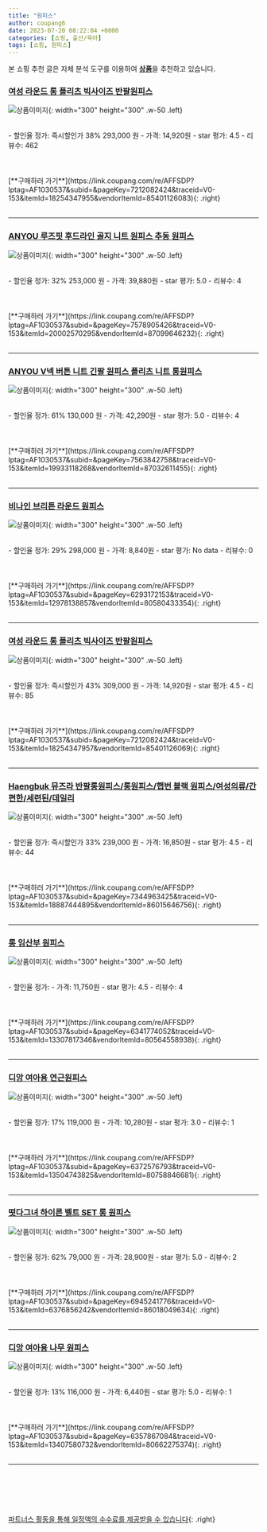 ```yaml
---
title: "원피스"
author: coupang6
date: 2023-07-20 08:22:04 +0800
categories: [쇼핑, 출산/육아]
tags: [쇼핑, 원피스]
---
```


본 쇼핑 추천 글은 자체 분석 도구를 이용하여 [**상품**](https://link.coupang.com/a/bao1ui)을 추천하고 있습니다.

### [여성 라운드 롱 플리츠 빅사이즈 반팔원피스](https://link.coupang.com/re/AFFSDP?lptag=AF1030537&subid=&pageKey=7212082424&traceid=V0-153&itemId=18254347955&vendorItemId=85401126083)

![상품이미지](https://thumbnail6.coupangcdn.com/thumbnails/remote/230x230ex/image/vendor_inventory/439f/fd714d8b04c4d12926f3f4915680c01c80fcad19fea708f70c375195d11a.JPG){: width="300" height="300" .w-50 .left}


<br>
- 할인율 정가: 즉시할인가 38%  293,000   원
- 가격: 14,920원
- star 평가: 4.5
- 리뷰수: 462
<br>
<br>
<br>
<br>
[**구매하러 가기**](https://link.coupang.com/re/AFFSDP?lptag=AF1030537&subid=&pageKey=7212082424&traceid=V0-153&itemId=18254347955&vendorItemId=85401126083){: .right}
<br>
<br>

---

### [ANYOU 루즈핏 후드라인 골지 니트 원피스 추동 원피스](https://link.coupang.com/re/AFFSDP?lptag=AF1030537&subid=&pageKey=7578905426&traceid=V0-153&itemId=20002570295&vendorItemId=87099646232)

![상품이미지](https://thumbnail7.coupangcdn.com/thumbnails/remote/230x230ex/image/vendor_inventory/fb25/776a44c510c09967f1836f6252605e45bcbe83ec9059d7f781194a1c1900.jpg){: width="300" height="300" .w-50 .left}


<br>
- 할인율 정가: 32%  253,000   원
- 가격: 39,880원
- star 평가: 5.0
- 리뷰수: 4
<br>
<br>
<br>
<br>
[**구매하러 가기**](https://link.coupang.com/re/AFFSDP?lptag=AF1030537&subid=&pageKey=7578905426&traceid=V0-153&itemId=20002570295&vendorItemId=87099646232){: .right}
<br>
<br>

---

### [ANYOU V넥 버튼 니트 긴팔 원피스 플리츠 니트 롱원피스](https://link.coupang.com/re/AFFSDP?lptag=AF1030537&subid=&pageKey=7563842758&traceid=V0-153&itemId=19933118268&vendorItemId=87032611455)

![상품이미지](https://thumbnail8.coupangcdn.com/thumbnails/remote/230x230ex/image/vendor_inventory/2fb2/fbefaf04dba4ce1dc69c8e4c260616d7c6c84ca849c63087f867b6bf2a99.jpeg){: width="300" height="300" .w-50 .left}


<br>
- 할인율 정가: 61%  130,000   원
- 가격: 42,290원
- star 평가: 5.0
- 리뷰수: 4
<br>
<br>
<br>
<br>
[**구매하러 가기**](https://link.coupang.com/re/AFFSDP?lptag=AF1030537&subid=&pageKey=7563842758&traceid=V0-153&itemId=19933118268&vendorItemId=87032611455){: .right}
<br>
<br>

---

### [비나인 브리튼 라운드 원피스](https://link.coupang.com/re/AFFSDP?lptag=AF1030537&subid=&pageKey=6293172153&traceid=V0-153&itemId=12978138857&vendorItemId=80580433354)

![상품이미지](https://thumbnail6.coupangcdn.com/thumbnails/remote/230x230ex/image/retail/images/16890140963817618-69a78aab-252c-4f19-93b8-64eb7ece7577.jpg){: width="300" height="300" .w-50 .left}


<br>
- 할인율 정가: 29%  298,000   원
- 가격: 8,840원
- star 평가: No data
- 리뷰수: 0
<br>
<br>
<br>
<br>
[**구매하러 가기**](https://link.coupang.com/re/AFFSDP?lptag=AF1030537&subid=&pageKey=6293172153&traceid=V0-153&itemId=12978138857&vendorItemId=80580433354){: .right}
<br>
<br>

---

### [여성 라운드 롱 플리츠 빅사이즈 반팔원피스](https://link.coupang.com/re/AFFSDP?lptag=AF1030537&subid=&pageKey=7212082424&traceid=V0-153&itemId=18254347957&vendorItemId=85401126069)

![상품이미지](https://thumbnail8.coupangcdn.com/thumbnails/remote/230x230ex/image/vendor_inventory/7931/c3dc8e0ae2cf2667d69a5993ae3d54cd90ae1dccee3a8a19dec8b0f315cb.JPG){: width="300" height="300" .w-50 .left}


<br>
- 할인율 정가: 즉시할인가 43%  309,000   원
- 가격: 14,920원
- star 평가: 4.5
- 리뷰수: 85
<br>
<br>
<br>
<br>
[**구매하러 가기**](https://link.coupang.com/re/AFFSDP?lptag=AF1030537&subid=&pageKey=7212082424&traceid=V0-153&itemId=18254347957&vendorItemId=85401126069){: .right}
<br>
<br>

---

### [Haengbuk 뮤즈라 반팔롱원피스/롱원피스/햅번 블랙 원피스/여성의류/간편한/세련된/데일리](https://link.coupang.com/re/AFFSDP?lptag=AF1030537&subid=&pageKey=7344963425&traceid=V0-153&itemId=18887444895&vendorItemId=86015646756)

![상품이미지](https://thumbnail10.coupangcdn.com/thumbnails/remote/230x230ex/image/vendor_inventory/6dd2/f3380548670deb9a8ace8db2dfc0105967f22f9df54e3cf925859b19ffaf.jpg){: width="300" height="300" .w-50 .left}


<br>
- 할인율 정가: 즉시할인가 33%  239,000   원
- 가격: 16,850원
- star 평가: 4.5
- 리뷰수: 44
<br>
<br>
<br>
<br>
[**구매하러 가기**](https://link.coupang.com/re/AFFSDP?lptag=AF1030537&subid=&pageKey=7344963425&traceid=V0-153&itemId=18887444895&vendorItemId=86015646756){: .right}
<br>
<br>

---

### [롱 임산부 원피스](https://link.coupang.com/re/AFFSDP?lptag=AF1030537&subid=&pageKey=6341774052&traceid=V0-153&itemId=13307817346&vendorItemId=80564558938)

![상품이미지](https://thumbnail10.coupangcdn.com/thumbnails/remote/230x230ex/image/retail/images/2022/02/11/12/9/0897c18a-ec53-4f8d-ab76-01b729132a7a.jpg){: width="300" height="300" .w-50 .left}


<br>
- 할인율 정가: 
- 가격: 11,750원
- star 평가: 4.5
- 리뷰수: 4
<br>
<br>
<br>
<br>
[**구매하러 가기**](https://link.coupang.com/re/AFFSDP?lptag=AF1030537&subid=&pageKey=6341774052&traceid=V0-153&itemId=13307817346&vendorItemId=80564558938){: .right}
<br>
<br>

---

### [디앙 여아용 연근원피스](https://link.coupang.com/re/AFFSDP?lptag=AF1030537&subid=&pageKey=6372576793&traceid=V0-153&itemId=13504743825&vendorItemId=80758846681)

![상품이미지](https://thumbnail6.coupangcdn.com/thumbnails/remote/230x230ex/image/retail/images/2022/03/03/13/4/f5786246-eea4-4f7a-a66e-cb29676c447e.jpg){: width="300" height="300" .w-50 .left}


<br>
- 할인율 정가: 17%  119,000   원
- 가격: 10,280원
- star 평가: 3.0
- 리뷰수: 1
<br>
<br>
<br>
<br>
[**구매하러 가기**](https://link.coupang.com/re/AFFSDP?lptag=AF1030537&subid=&pageKey=6372576793&traceid=V0-153&itemId=13504743825&vendorItemId=80758846681){: .right}
<br>
<br>

---

### [떳다그녀 하이른 벨트 SET 롱 원피스](https://link.coupang.com/re/AFFSDP?lptag=AF1030537&subid=&pageKey=6945241776&traceid=V0-153&itemId=6376856242&vendorItemId=86018049634)

![상품이미지](https://thumbnail6.coupangcdn.com/thumbnails/remote/230x230ex/image/vendor_inventory/88f9/b59f2daff9249341d6c9ded53b6218dc29134a8c655f132dd562eea697d7.jpg){: width="300" height="300" .w-50 .left}


<br>
- 할인율 정가: 62%  79,000   원
- 가격: 28,900원
- star 평가: 5.0
- 리뷰수: 2
<br>
<br>
<br>
<br>
[**구매하러 가기**](https://link.coupang.com/re/AFFSDP?lptag=AF1030537&subid=&pageKey=6945241776&traceid=V0-153&itemId=6376856242&vendorItemId=86018049634){: .right}
<br>
<br>

---

### [디앙 여아용 나무 원피스](https://link.coupang.com/re/AFFSDP?lptag=AF1030537&subid=&pageKey=6357867084&traceid=V0-153&itemId=13407580732&vendorItemId=80662275374)

![상품이미지](https://thumbnail7.coupangcdn.com/thumbnails/remote/230x230ex/image/retail/images/2022/02/23/17/5/88545285-bbb4-4422-95bb-2f0679b1d75d.jpg){: width="300" height="300" .w-50 .left}


<br>
- 할인율 정가: 13%  116,000   원
- 가격: 6,440원
- star 평가: 5.0
- 리뷰수: 1
<br>
<br>
<br>
<br>
[**구매하러 가기**](https://link.coupang.com/re/AFFSDP?lptag=AF1030537&subid=&pageKey=6357867084&traceid=V0-153&itemId=13407580732&vendorItemId=80662275374){: .right}
<br>
<br>

---
<br><br><br><br><br> [파트너스 활동을 통해 일정액의 수수료를 제공받을 수 있습니다](https://link.coupang.com/a/bao1ui){: .right}